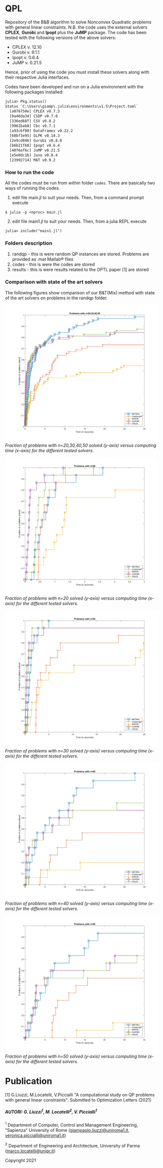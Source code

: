 # QPL
 Repository of the B&B algorithm to solve  Nonconvex Quadratic problems with general linear constraints. N.B. the code uses the external solvers <b>CPLEX</b>, <b>Gurobi</b> and <b>Ipopt</b> plus the <b>JuMP</b> package. The code has been tested with the following versions of the above solvers:
 - CPLEX v. 12.10
 - Gurobi v. 9.1.1
 - Ipopt v. 0.6.4
 - JuMP v. 0.21.5

Hence, prior of using the code you must install these solvers along with their respective Julia interfaces.

Codes have been developed and run on a Julia environment with the following packages installed:
```
julia> Pkg.status()
Status `C:\Users\giamp\.julia\environments\v1.5\Project.toml`
  [a076750e] CPLEX v0.7.3
  [0a46da34] CSDP v0.7.0
  [336ed68f] CSV v0.8.2
  [9961bab8] Cbc v0.7.1
  [a93c6f00] DataFrames v0.22.2
  [60bf3e95] GLPK v0.14.3
  [2e9cd046] Gurobi v0.8.0
  [b6b21f68] Ipopt v0.6.4
  [4076af6c] JuMP v0.21.5
  [e5e0dc1b] Juno v0.8.4
  [23992714] MAT v0.9.2
```

### How to run the code
All the codes must be run from within folder ```codes```. There are basically two ways of running the codes.
1. edit file main.jl to suit your needs. Then, from a command prompt execute
```
$ julia -p <nproc> main.jl
```
2. edit file main1.jl to suit your needs. Then, from a julia REPL execute
```
julia> include("main1.jl")
```

### Folders description
 1. randqp - this is were random QP instances are stored. Problems are provided as .mat Matlab&reg; files
 2. codes - this is were the codes are stored
 3. results - this is were results related to the OPTL paper [1] are stored

### Comparison with state of the art solvers
The following figures show comparison of our B&T(Mix) method with state of the art solvers on problems in the randqp folder.

![Fraction of problems solved (y-axis) versus computing time (x-axis) for the different tested solvers](CompareSolvers.png "Problems with n=20")
*Fraction of problems with n=20,30,40,50 solved (y-axis) versus computing time (x-axis) for the different tested solvers.*

![Fraction of problems (n=20) solved (y-axis) versus computing time (x-axis) for the different tested solvers](CompareSolvers_n20.png "Problems with n=20")
*Fraction of problems with n=20 solved (y-axis) versus computing time (x-axis) for the different tested solvers.*

![Fraction of problems (n=30) solved (y-axis) versus computing time (x-axis) for the different tested solvers](CompareSolvers_n30.png "Problems with n=20")
*Fraction of problems with n=30 solved (y-axis) versus computing time (x-axis) for the different tested solvers.*

![Fraction of problems (n=40) solved (y-axis) versus computing time (x-axis) for the different tested solvers](CompareSolvers_n40.png "Problems with n=20")
*Fraction of problems with n=40 solved (y-axis) versus computing time (x-axis) for the different tested solvers.*

![Fraction of problems (n=50) solved (y-axis) versus computing time (x-axis) for the different tested solvers](CompareSolvers_n50.png "Problems with n=20")
*Fraction of problems with n=50 solved (y-axis) versus computing time (x-axis) for the different tested solvers.*


# Publication
[1] G.Liuzzi, M.Locatelli, V.Piccialli "A computational study on QP problems with general linear constraints". Submitted to Optimization Letters (2021)

##### AUTORI: G. Liuzzi<sup>1</sup>, M. Locatelli<sup>2</sup>, V. Piccialli<sup>1</sup>

 <sup>1</sup> Department of Computer, Control and Management Engineering, "Sapienza" University of Rome (giampaolo.liuzzi@uniroma1.it, veronica.piccialli@uniroma1.it)

 <sup>2</sup> Department of Engineering and Architecture, University of Parma (marco.locatelli@unipr.it)

Copyright 2021
